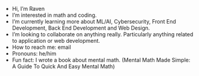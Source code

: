 - Hi, I’m Raven
- I’m interested in math and coding.
- I’m currently learning more about ML/AI, Cybersecurity, Front End Development, Back End Development and Web Design.
- I’m looking to collaborate on anything really. Particularly anything related to application or web development.
- How to reach me: email
- Pronouns: he/him
- Fun fact: I wrote a book about mental math. (Mental Math Made Simple: A Guide To Quick And Easy Mental Math)
